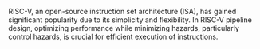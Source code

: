 RISC-V, an open-source instruction set architecture (ISA), has gained significant popularity due to its simplicity and flexibility. In RISC-V pipeline design, optimizing performance while minimizing hazards, particularly control hazards, is crucial for efficient execution of instructions.

